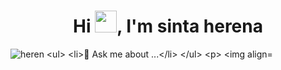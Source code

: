 <h1 align="center">Hi <img src="https://media.giphy.com/media/hvRJCLFzcasrR4ia7z/giphy.gif" width="35">, I'm sinta herena</h1>

<p align="left"> <img src="https://komarev.com/ghpvc/?username=herenacreative&label=Profile%20views&color=0e75b6&style=flat" alt="heren

- 💬 Ask me about ...

<p>&nbsp;<img align="center" src="https://github-readme-stats.vercel.app/api?username=herenacreative&show_icons=true&locale=en" alt="herenacreative" /></p> 

